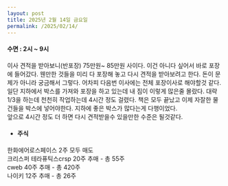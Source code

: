 ```yaml
---
layout: post
title: 2025년 2월 14일 금요일
permalink: /2025/02/14/
---
```

#### 수면 : 2시 ~ 9시<br/>
이사 견적을 받아보니(반포장) 75만원~ 85만원 사이다. 이건 아니다 싶어서 바로 포장에 들어갔다. 웬만한 것들을 미리 다 포장해 놓고 다시 견적을 받아보려고 한다. 돈이 문제가 아니라 궁금해서 그렇다. 어차피 다음번 이사에는 전체 포장이사로 해야할것 같다.<br/>
일단 지하에서 박스를 가져와 포장을 하고 있는데 내 짐이 이렇게 많은줄 몰랐다. 대략 1/3을 하는데 천천히 작업하는데 4시간 정도 걸렸다. 책은 모두 끝났고 이제 자잘한 물건들을 박스에 넣어야한다. 지하에 좋은 박스가 많다는게 다행이었다.<br/>
앞으로 4시간 정도 더 하면 다시 견적받을수 있을만한 수준은 될것같다.<br/>
* #### 주식<br/>
한화에어로스페이스 2주 모두 매도<br/>
크리스퍼 테라퓨틱스crsp 20주 추매 - 총 55주<br/>
cweb 40주 추매 - 총 420주<br/>
나이키 12주 추매 - 총 26주